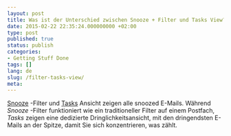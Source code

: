 ```yaml
---
layout: post
title: Was ist der Unterschied zwischen Snooze + Filter und Tasks View?
date: 2015-02-22 22:35:24.000000000 +02:00
type: post
published: true
status: publish
categories:
- Getting Stuff Done
tags: []
lang: de
slug: /filter-tasks-view/
meta:
---
```


[Snooze](/mark-as-later/) -Filter und [Tasks](/what-are-tasks-type-mail/) Ansicht zeigen alle snoozed E-Mails. Während *Snooze* -Filter funktioniert wie ein traditioneller Filter auf einem Postfach, *Tasks* zeigen eine dedizierte Dringlichkeitsansicht, mit den dringendsten E-Mails an der Spitze, damit Sie sich konzentrieren, was zählt.
